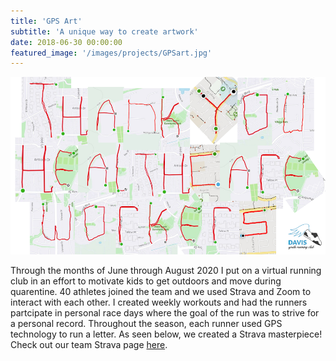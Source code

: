 ```yaml
---
title: 'GPS Art'
subtitle: 'A unique way to create artwork'
date: 2018-06-30 00:00:00
featured_image: '/images/projects/GPSart.jpg'
---
```


<img src="/images/projects/dyrcStravaArt.png" alt="Thank you health care workers Strava art">

Through the months of June through August 2020 I put on a virtual running club in an effort to motivate kids to get outdoors and move during quarentine. 40 athletes joined the team and we used Strava and Zoom to interact with each other. I created weekly workouts and had the runners partcipate in personal race days where the goal of the run was to strive for a personal record. Throughout the season, each runner used GPS technology to run a letter. As seen below, we created a Strava masterpiece! Check out our team Strava page [here](https://www.strava.com/clubs/dyrc).

